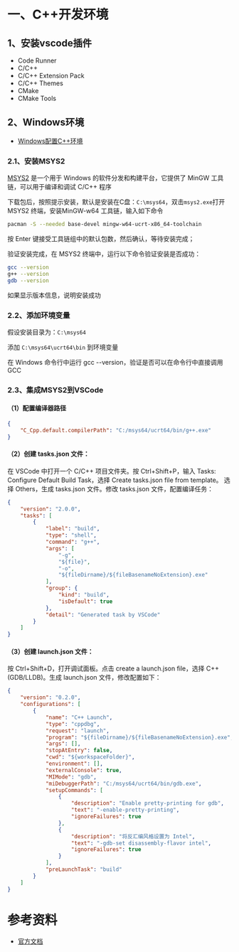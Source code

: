 # 一、C++开发环境

## 1、安装vscode插件

- Code Runner
- C/C++
- C/C++ Extension Pack
- C/C++ Themes
- CMake
- CMake Tools

## 2、Windows环境

- [Windows配置C++环境](https://code.visualstudio.com/docs/cpp/config-mingw#_prerequisites)

### 2.1、安装MSYS2

[MSYS2](https://www.msys2.org/) 是一个用于 Windows 的软件分发和构建平台，它提供了 MinGW 工具链，可以用于编译和调试 C/C++ 程序

下载包后，按照提示安装，默认是安装在C盘：`C:\msys64`，双击`msys2.exe`打开 MSYS2 终端，安装MinGW-w64 工具链，输入如下命令
```bash
pacman -S --needed base-devel mingw-w64-ucrt-x86_64-toolchain
```
按 Enter 键接受工具链组中的默认包数，然后确认，等待安装完成；

验证安装完成，在 MSYS2 终端中，运行以下命令验证安装是否成功：
```bash
gcc --version
g++ --version
gdb --version
```
如果显示版本信息，说明安装成功

### 2.2、添加环境变量

假设安装目录为：`C:\msys64`

添加 `C:\msys64\ucrt64\bin` 到环境变量

在 Windows 命令行中运行 gcc --version，验证是否可以在命令行中直接调用 GCC

### 2.3、集成MSYS2到VSCode

#### （1）配置编译器路径

```json
{
    "C_Cpp.default.compilerPath": "C:/msys64/ucrt64/bin/g++.exe"
}
```

#### （2）创建 tasks.json 文件：

在 VSCode 中打开一个 C/C++ 项目文件夹。按 Ctrl+Shift+P，输入 Tasks: Configure Default Build Task，选择 Create tasks.json file from template。
选择 Others，生成 tasks.json 文件。修改 tasks.json 文件，配置编译任务：
```json
{
    "version": "2.0.0",
    "tasks": [
		{
			"label": "build",
			"type": "shell",
			"command": "g++",
			"args": [
				"-g",
				"${file}",
				"-o",
				"${fileDirname}/${fileBasenameNoExtension}.exe"
			],
			"group": {
				"kind": "build",
				"isDefault": true
			},
			"detail": "Generated task by VSCode"
		}
	]
}
```

#### （3）创建 launch.json 文件：

按 Ctrl+Shift+D，打开调试面板。点击 create a launch.json file，选择 C++ (GDB/LLDB)。生成 launch.json 文件，修改配置如下：
```json
{
    "version": "0.2.0",
    "configurations": [
        {
            "name": "C++ Launch",
            "type": "cppdbg",
            "request": "launch",
            "program": "${fileDirname}/${fileBasenameNoExtension}.exe",
            "args": [],
            "stopAtEntry": false,
            "cwd": "${workspaceFolder}",
            "environment": [],
            "externalConsole": true,
            "MIMode": "gdb",
            "miDebuggerPath": "C:/msys64/ucrt64/bin/gdb.exe",
            "setupCommands": [
                {
                    "description": "Enable pretty-printing for gdb",
                    "text": "-enable-pretty-printing",
                    "ignoreFailures": true
                },
                {
                    "description": "将反汇编风格设置为 Intel",
                    "text": "-gdb-set disassembly-flavor intel",
                    "ignoreFailures": true
                }
            ],
            "preLaunchTask": "build"
        }
    ]
}
```

# 参考资料

- [官方文档](https://code.visualstudio.com/docs)
